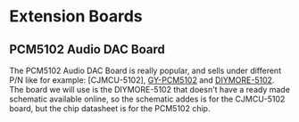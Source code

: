 # Extension Boards

## PCM5102 Audio DAC Board

The PCM5102 Audio DAC Board is really popular, and sells under different P/N like for example: [CJMCU-5102], [GY-PCM5102](https://www.amazon.de/iHaospace-Interface-PCM5102-GY-PCM5102-Raspberry/dp/B07V6K9RQ7) and [DIYMORE-5102](https://www.diymore.cc/products/i2s-pcm5102-dac-decoder-32bit-player-module-than-es9023-pcm1794-for-raspberry-pi).
The board we will use is the DIYMORE-5102 that doesn't have a ready made schematic available online, so the schematic addes is for the CJMCU-5102 board, but the chip datasheet is for the PCM5102 chip.
